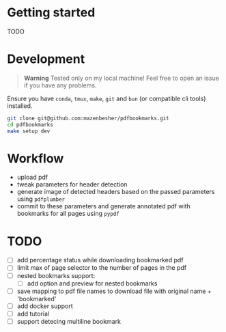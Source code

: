 # Getting started

TODO

# Development

> **Warning**
> Tested only on my local machine! Feel free to open an issue if you have any problems.

Ensure you have `conda`, `tmux`, `make`, `git` and `bun` (or compatible cli tools) installed.

```bash
git clone git@github.com:mazenbesher/pdfbookmarks.git
cd pdfbookmarks
make setup dev
```

# Workflow

- upload pdf
- tweak parameters for header detection
- generate image of detected headers based on the passed parameters using `pdfplumber`
- commit to these parameters and generate annotated pdf with bookmarks for all pages using `pypdf`

# TODO

- [ ] add percentage status while downloading bookmarked pdf
- [ ] limit max of page selector to the number of pages in the pdf
- [ ] nested bookmarks support:
    - [ ] add option and preview for nested bookmarks
- [ ] save mapping to pdf file names to download file with original name + 'bookmarked'
- [ ] add docker support
- [ ] add tutorial
- [ ] support detecing multiline bookmark
